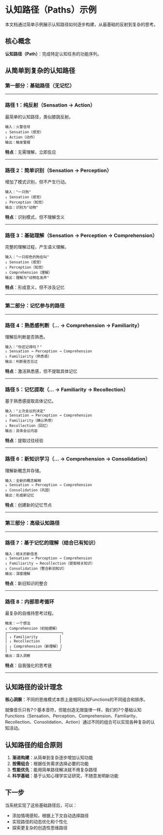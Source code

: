 # 认知路径（Paths）示例

本文档通过简单示例展示认知路径如何逐步构建，从最基础的反射到复杂的思考。

## 核心概念

**认知路径（Path）**：完成特定认知任务的功能序列。

## 从简单到复杂的认知路径

### 第一部分：基础路径（无记忆）

---

### 路径 1：纯反射（Sensation → Action）

最简单的认知路径，类似膝跳反射。

```text
输入：火警信号
↓ Sensation（感觉）
↓ Action（动作）
输出：触发警报
```

**特点**：无需理解，立即反应

---

### 路径 2：简单识别（Sensation → Perception）

增加了模式识别，但不产生行动。

```text
输入："一只狗"
↓ Sensation（感觉）
↓ Perception（知觉）
输出：识别为"动物"
```

**特点**：识别模式，但不理解含义

---

### 路径 3：基础理解（Sensation → Perception → Comprehension）

完整的理解过程，产生语义理解。

```text
输入："一只棕色的狗在叫"
↓ Sensation（感觉）
↓ Perception（知觉）
↓ Comprehension（理解）
输出：理解为"动物在发声"
```

**特点**：形成意义，但不涉及记忆

---

### 第二部分：记忆参与的路径

---

### 路径 4：熟悉感判断（... → Comprehension → Familiarity）

理解后判断是否熟悉。

```text
输入："你还记得吗？"
↓ Sensation → Perception → Comprehension
↓ Familiarity（熟悉感）
输出：判断是否见过
```

**特点**：激活熟悉感，但不提取具体记忆

---

### 路径 5：记忆提取（... → Familiarity → Recollection）

基于熟悉感提取具体记忆。

```text
输入："上次会议的决定"
↓ Sensation → Perception → Comprehension
↓ Familiarity（确认熟悉）
↓ Recollection（回忆）
输出：具体会议内容
```

**特点**：提取过往经验

---

### 路径 6：新知识学习（... → Comprehension → Consolidation）

理解新概念并存储。

```text
输入：全新的概念解释
↓ Sensation → Perception → Comprehension
↓ Consolidation（巩固）
输出：形成新记忆
```

**特点**：创建新的记忆节点

---

### 第三部分：高级认知路径

---

### 路径 7：基于记忆的理解（结合已有知识）

```text
输入：相关的新信息
↓ Sensation → Perception → Comprehension
↓ Familiarity → Recollection（提取相关知识）
↓ Consolidation（整合新旧知识）
输出：深度理解
```

**特点**：新旧知识的整合

---

### 路径 8：内部思考循环

最复杂的自维持思考过程。

```text
触发：一个想法
↓ Comprehension（初始理解）
┌─────────────────────────┐
│ ↓ Familiarity          │
│ ↓ Recollection         │
│ ↓ Comprehension（新理解）│
│ └──────────────────────┘
输出：深入洞察
```

**特点**：自我强化的思考链

---

## 认知路径的设计理念

**核心洞察**：不同的思维模式本质上是相同认知Functions的不同组合和排序。

就像音乐只有7个基本音符，但能创造无限旋律一样，我们的7个基础认知Functions（Sensation、Perception、Comprehension、Familiarity、Recollection、Consolidation、Action）通过不同的组合可以实现各种复杂的认知活动。

## 认知路径的组合原则

1. **渐进构建**：从简单到复杂逐步增加认知功能
2. **按需组合**：根据任务需求选择必要的功能
3. **性能优先**：能用简单路径解决就不用复杂路径
4. **科学基础**：基于认知心理学实证研究，不随意发明新功能

## 下一步

当系统实现了这些基础路径后，可以：

- 添加情境感知，根据上下文自动选择路径
- 实现路径的动态优化和个性化
- 探索更复杂的创造性思维路径
